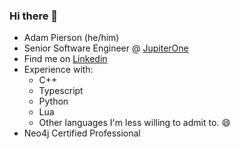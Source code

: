 ### Hi there 👋

- Adam Pierson (he/him)
- Senior Software Engineer @ [JupiterOne](https://jupiterone.com/)
- Find me on [Linkedin](https://linkedin.com/in/adam-pierson-633900114)
- Experience with:
  - C++
  - Typescript
  - Python
  - Lua
  - Other languages I'm less willing to admit to. 😄
- Neo4j Certified Professional
<!--
**adam-in-ict/adam-in-ict** is a ✨ _special_ ✨ repository because its `README.md` (this file) appears on your GitHub profile.

Here are some ideas to get you started:

- 🔭 I’m currently working on ...
- 🌱 I’m currently learning ...
- 👯 I’m looking to collaborate on ...
- 🤔 I’m looking for help with ...
- 💬 Ask me about ...
- 📫 How to reach me: ...
- 😄 Pronouns: ...
- ⚡ Fun fact: ...
-->
